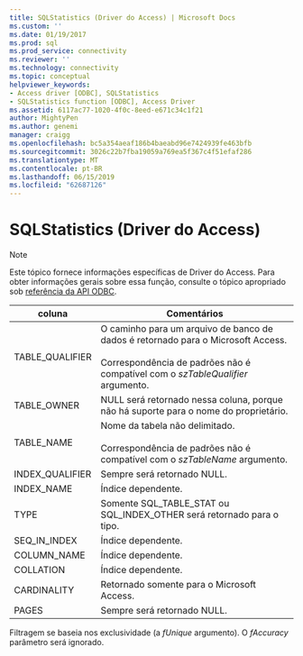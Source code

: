 ```yaml
---
title: SQLStatistics (Driver do Access) | Microsoft Docs
ms.custom: ''
ms.date: 01/19/2017
ms.prod: sql
ms.prod_service: connectivity
ms.reviewer: ''
ms.technology: connectivity
ms.topic: conceptual
helpviewer_keywords:
- Access driver [ODBC], SQLStatistics
- SQLStatistics function [ODBC], Access Driver
ms.assetid: 6117ac77-1020-4f0c-8eed-e671c34c1f21
author: MightyPen
ms.author: genemi
manager: craigg
ms.openlocfilehash: bc5a354aeaf186b4baeabd96e7424939fe463bfb
ms.sourcegitcommit: 3026c22b7fba19059a769ea5f367c4f51efaf286
ms.translationtype: MT
ms.contentlocale: pt-BR
ms.lasthandoff: 06/15/2019
ms.locfileid: "62687126"
---
```

# <a name="sqlstatistics-access-driver"></a>SQLStatistics (Driver do Access)
> [!NOTE]  
>  Este tópico fornece informações específicas de Driver do Access. Para obter informações gerais sobre essa função, consulte o tópico apropriado sob [referência da API ODBC](../../odbc/reference/syntax/odbc-api-reference.md).  
  
|coluna|Comentários|  
|------------|--------------|  
|TABLE_QUALIFIER|O caminho para um arquivo de banco de dados é retornado para o Microsoft Access.<br /><br /> Correspondência de padrões não é compatível com o *szTableQualifier* argumento.|  
|TABLE_OWNER|NULL será retornado nessa coluna, porque não há suporte para o nome do proprietário.|  
|TABLE_NAME|Nome da tabela não delimitado.<br /><br /> Correspondência de padrões não é compatível com o *szTableName* argumento.|  
|INDEX_QUALIFIER|Sempre será retornado NULL.|  
|INDEX_NAME|Índice dependente.|  
|TYPE|Somente SQL_TABLE_STAT ou SQL_INDEX_OTHER será retornado para o tipo.|  
|SEQ_IN_INDEX|Índice dependente.|  
|COLUMN_NAME|Índice dependente.|  
|COLLATION|Índice dependente.|  
|CARDINALITY|Retornado somente para o Microsoft Access.|  
|PAGES|Sempre será retornado NULL.|  
  
 Filtragem se baseia nos exclusividade (a *fUnique* argumento). O *fAccuracy* parâmetro será ignorado.
